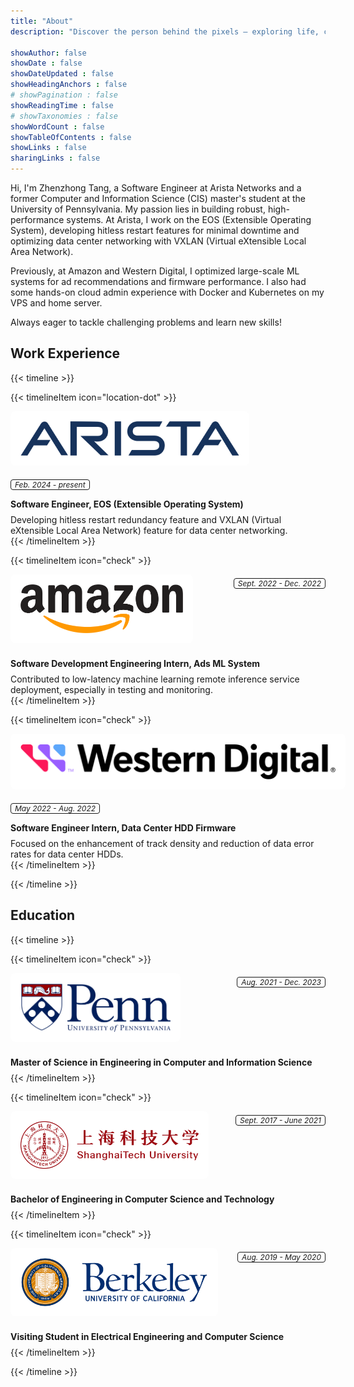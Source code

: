 ```yaml
---
title: "About"
description: "Discover the person behind the pixels – exploring life, coding, and the moments that shape me."

showAuthor: false
showDate : false
showDateUpdated : false
showHeadingAnchors : false
# showPagination : false
showReadingTime : false
# showTaxonomies : false
showWordCount : false
showTableOfContents : false
showLinks : false
sharingLinks : false
---
```


Hi, I'm Zhenzhong Tang, a Software Engineer at Arista Networks and a former Computer and Information Science (CIS) master's student at the University of Pennsylvania. My passion lies in building robust, high-performance systems. At Arista, I work on the EOS (Extensible Operating System), developing hitless restart features for minimal downtime and optimizing data center networking with VXLAN (Virtual eXtensible Local Area Network).

Previously, at Amazon and Western Digital, I optimized large-scale ML systems for ad recommendations and firmware performance. I also had some hands-on cloud admin experience with Docker and Kubernetes on my VPS and home server.

Always eager to tackle challenging problems and learn new skills!


<style>
/* Convert rem to px: px = rem × base (Typically, base = 16px) */

.experience-logo-date-layout {
  display: flex;
  flex-wrap: wrap;
  justify-content: space-between;
  align-items: flex-start;
  width: 100%;
}

.experience-logo {
  width: 100%;
  margin: 0 1rem 1rem 0;
  padding: 1rem;
  background-color: white;
  border-radius: 0.5rem;
}

.experience-date {
  border: 0.0625rem solid;
  border-radius: 0.25rem;
  margin: 0.375rem 0;
  padding: 0rem 0.375rem;
  font-size: 0.75rem;
  font-style: italic; 
}

.experience-headline {
  font-weight: 700;
  margin: 0.5rem 0;
}

.experience-content {}
</style>

## Work Experience

{{< timeline >}}

{{< timelineItem icon="location-dot" >}}
  <div class="experience-logo-date-layout">
  <img
    src="logos/arista.svg"
    style="max-width: 350px;"
    class="experience-logo nozoom"
  />
  <span class="experience-date">
    Feb. 2024 - present
  </span>
  </div>
  <div class="experience-headline">Software Engineer, EOS (Extensible Operating System)</div>
  <div class="experience-content">Developing hitless restart redundancy feature and VXLAN (Virtual eXtensible Local Area Network) feature for data center networking.</div>
{{< /timelineItem >}}

{{< timelineItem icon="check" >}}
  <div class="experience-logo-date-layout">
    <img
      src="logos/amazon.svg"
      style="max-width: 260px;"
      class="experience-logo nozoom"
    />
    <span class="experience-date">
      Sept. 2022 - Dec. 2022
    </span>
  </div>
  <div class="experience-headline">Software Development Engineering Intern, Ads ML System</div>
  <div class="experience-content">Contributed to low-latency machine learning remote inference service deployment, especially in testing and monitoring.</div>
{{< /timelineItem >}}

{{< timelineItem icon="check" >}}
  <div class="experience-logo-date-layout">
    <img
      src="logos/western_digital.svg"
      style="max-width: 550px;"
      class="experience-logo nozoom"
    />
    <span class="experience-date">
      May 2022 - Aug. 2022
    </span>
  </div>
  <div class="experience-headline">Software Engineer Intern, Data Center HDD Firmware</div>
  <div class="experience-content">Focused on the enhancement of track density and reduction of data error rates for data center HDDs.</div>
{{< /timelineItem >}}

{{< /timeline >}}

## Education

{{< timeline >}}

{{< timelineItem icon="check" >}}
  <div class="experience-logo-date-layout">
    <img
      src="logos/upenn.png"
      style="max-width: 240px;"
      class="experience-logo nozoom"
    />
    <span class="experience-date">
      Aug. 2021 - Dec. 2023
    </span>
  </div>
  <div class="experience-headline">Master of Science in Engineering in Computer and Information Science</div>
{{< /timelineItem >}}

{{< timelineItem icon="check" >}}
  <div class="experience-logo-date-layout">
    <img
      src="logos/shanghaitech.svg"
      style="max-width: 285px;"
      class="experience-logo nozoom"
    />
    <span class="experience-date">
      Sept. 2017 - June 2021
    </span>
  </div>
  <div class="experience-headline">Bachelor of Engineering in Computer Science and Technology</div>
{{< /timelineItem >}}

{{< timelineItem icon="check" >}}
  <div class="experience-logo-date-layout">
    <img
      src="logos/ucberkeley.png"
      style="max-width: 300px;"
      class="experience-logo nozoom"
    />
    <span class="experience-date">
      Aug. 2019 - May 2020
    </span>
  </div>
  <div class="experience-headline">Visiting Student in Electrical Engineering and Computer Science</div>
{{< /timelineItem >}}

{{< /timeline >}}

<!-- ## Projects -->
